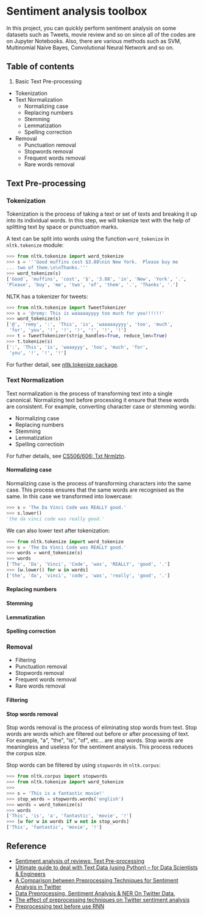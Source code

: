 # Sentiment analysis toolbox

In this project, you can quickly perform sentiment analysis on some datasets such as Tweets, movie review and so on since all of the codes are on Jupyter Notebooks.
Also, there are various methods such as SVM, Multinomial Naive Bayes, Convolutional Neural Network and so on.

## Table of contents

1. Basic Text Pre-processing
* Tokenization
* Text Normalization
  * Normalizing case
  * Replacing numbers
  * Stemming
  * Lemmatization
  * Spelling correction
* Removal
  * Punctuation removal
  * Stopwords removal
  * Frequent words removal
  * Rare words removal

## Text Pre-processing

### Tokenization

Tokenization is the process of taking a text or set of texts and breaking it up into its individual words. In this step, we will tokenize text with the help of splitting text by space or punctuation marks.

A text can be split into words using the function `word_tokenize` in `nltk.tokenize` module:

```python
>>> from nltk.tokenize import word_tokenize
>>> s = '''Good muffins cost $3.88\nin New York.  Please buy me
... two of them.\n\nThanks.'''
>>> word_tokenize(s)
['Good', 'muffins', 'cost', '$', '3.88', 'in', 'New', 'York', '.',
'Please', 'buy', 'me', 'two', 'of', 'them', '.', 'Thanks', '.']
```

NLTK has a tokenizer for tweets:

```python
>>> from nltk.tokenize import TweetTokenizer
>>> s = '@remy: This is waaaaayyyy too much for you!!!!!!'
>>> word_tokenize(s)
['@', 'remy', ':', 'This', 'is', 'waaaaayyyy', 'too', 'much',
 'for', 'you', '!', '!', '!', '!', '!', '!']
>>> t = TweetTokenizer(strip_handles=True, reduce_len=True)
>>> t.tokenize(s)
[':', 'This', 'is', 'waaayyy', 'too', 'much', 'for',
 'you', '!', '!', '!']
```

For further detail, see [nltk.tokenize package](https://www.nltk.org/api/nltk.tokenize.html).

### Text Normalization

Text normalization is the process of transforming text into a single canonical. Normalizing text before processing it ensure that these words are consistent. For example, converting character case or stemming words:

* Normalizing case
* Replacing numbers
* Stemming
* Lemmatization
* Spelling correctioin

For futher details, see [CS506/606: Txt Nrmlztn](http://www.csee.ogi.edu/~sproatr/Courses/TextNorm/).

#### Normalizing case

Normalizing case is the process of transforming characters into the same case. This process ensures that the same words are recognised as the same. In this case we transformed into lowercase:

```python
>>> s = 'The Da Vinci Code was REALLY good.'
>>> s.lower()
'the da vinci code was really good.'
```

We can also lower text after tokenization:

```python
>>> from nltk.tokenize import word_tokenize
>>> s = 'The Da Vinci Code was REALLY good.'
>>> words = word_tokenize(s)
>>> words
['The', 'Da', 'Vinci', 'Code', 'was', 'REALLY', 'good', '.']
>>> [w.lower() for w in words]
['the', 'da', 'vinci', 'code', 'was', 'really', 'good', '.']
```

#### Replacing numbers

#### Stemming

<!--
Stemming  algorithms  work  by  removing the suffix of the word, according to some grammatical rules.  In this  study, we  apply  the Snowball  stemmer library2,  which  is  the  most  popular  and  standard approach. 

2 http://snowball.tartarus.org/ 
-->

#### Lemmatization

#### Spelling correction

### Removal

* Filtering
* Punctuation removal
* Stopwords removal
* Frequent words removal
* Rare words removal

#### Filtering

<!--
Filtering is nothing but cleaning of raw data. In this step, URL links (E.g. http://twitter.com), special words in twitter (e.g. “RT” which means ReTweet), user names in twitter (e.g. @Ron -@symbol indicating a user name), emoticons are removed.
-->

#### Stop words removal

Stop words removal is the process of eliminating stop words from text. Stop words are words which are filtered out before or after processing of text. For example, "a", "the", "is", "of", etc... are stop words. Stop words are meaningless and useless for the sentiment analysis. This process reduces the corpus size.

Stop words can be filtered by using `stopwords` in `nltk.corpus`:

```python
>>> from nltk.corpus import stopwords
>>> from nltk.tokenize import word_tokenize
>>> 
>>> s = 'This is a fantastic movie!'
>>> stop_words = stopwords.words('english')
>>> words = word_tokenize(s)
>>> words
['This', 'is', 'a', 'fantastic', 'movie', '!']
>>> [w for w in words if w not in stop_words]
['This', 'fantastic', 'movie', '!']
```

<!--
http://www.cs.cmu.edu/~mccallum/bow/rainbow/ 
-->

## Reference

* [Sentiment analysis of reviews: Text Pre-processing](https://medium.com/@annabiancajones/sentiment-analysis-of-reviews-text-pre-processing-6359343784fb)
* [Ultimate guide to deal with Text Data (using Python) – for Data Scientists & Engineers](https://www.analyticsvidhya.com/blog/2018/02/the-different-methods-deal-text-data-predictive-python/)
* [A Comparison between Preprocessing Techniques for Sentiment Analysis in Twitter](http://ceur-ws.org/Vol-1748/paper-06.pdf)
* [Data Preprocessing, Sentiment Analysis & NER On Twitter Data.](http://www.iosrjournals.org/iosr-jce/papers/Conf.17014-2017/Volume-2/15.%2073-79.pdf?id=7557)
* [The effect of preprocessing techniques on Twitter sentiment analysis](https://www.researchgate.net/publication/311755864_The_effect_of_preprocessing_techniques_on_Twitter_sentiment_analysis)
* [Preprocessing text before use RNN](https://datascience.stackexchange.com/questions/11402/preprocessing-text-before-use-rnn)